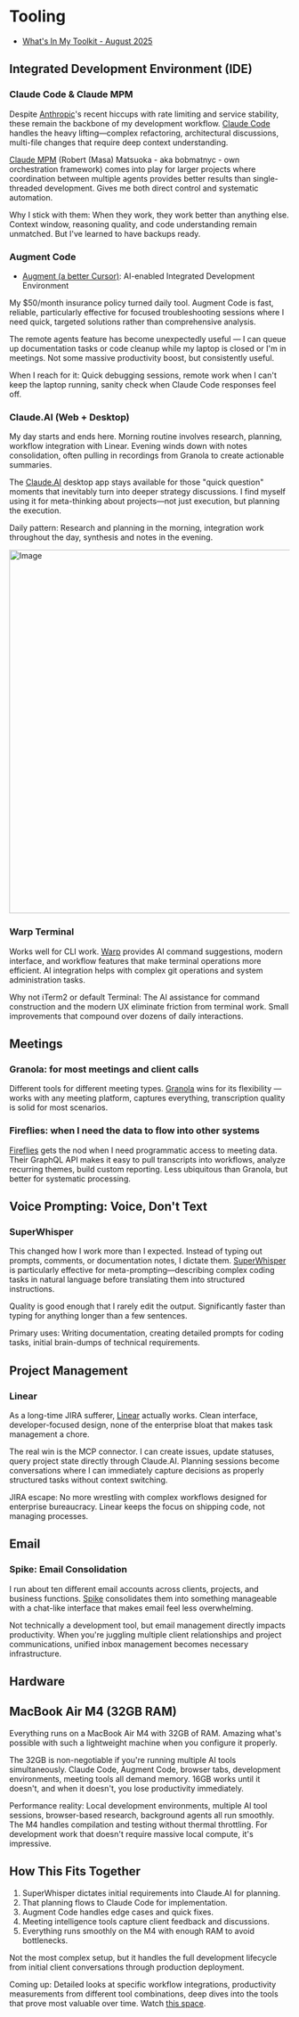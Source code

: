 # Tooling

- [What's In My Toolkit - August 2025](https://hyperdev.matsuoka.com/p/whats-in-my-toolkit-august-2025)

## Integrated Development Environment (IDE)

### Claude Code & Claude MPM

Despite [Anthropic](https://anthropic.com/)'s recent hiccups with rate limiting and service stability, these remain the backbone of my development workflow. [Claude Code](https://claude.ai/code) handles the heavy lifting—complex refactoring, architectural discussions, multi-file changes that require deep context understanding.

[Claude MPM](https://github.com/bobmatnyc/claude-mpm) (Robert (Masa) Matsuoka - aka bobmatnyc - own orchestration framework) comes into play for larger projects where coordination between multiple agents provides better results than single-threaded development. Gives me both direct control and systematic automation.

Why I stick with them: When they work, they work better than anything else. Context window, reasoning quality, and code understanding remain unmatched. But I've learned to have backups ready.

### Augment Code

- [Augment (a better Cursor)](https://augmentcode.com): AI-enabled Integrated Development Environment

My $50/month insurance policy turned daily tool. Augment Code is fast, reliable, particularly effective for focused troubleshooting sessions where I need quick, targeted solutions rather than comprehensive analysis.

The remote agents feature has become unexpectedly useful — I can queue up documentation tasks or code cleanup while my laptop is closed or I'm in meetings. Not some massive productivity boost, but consistently useful.

When I reach for it: Quick debugging sessions, remote work when I can't keep the laptop running, sanity check when Claude Code responses feel off.

### Claude.AI (Web + Desktop)

My day starts and ends here. Morning routine involves research, planning, workflow integration with Linear. Evening winds down with notes consolidation, often pulling in recordings from Granola to create actionable summaries.

The [Claude.AI](https://claude.ai/) desktop app stays available for those "quick question" moments that inevitably turn into deeper strategy discussions. I find myself using it for meta-thinking about projects—not just execution, but planning the execution.

Daily pattern: Research and planning in the morning, integration work throughout the day, synthesis and notes in the evening.

<img width="1488" height="653" alt="Image" src="https://github.com/user-attachments/assets/31d34b12-5dbc-47ef-820d-8e8f2c01ec4b" />

### Warp Terminal

Works well for CLI work. [Warp](https://warp.dev/) provides AI command suggestions, modern interface, and workflow features that make terminal operations more efficient. AI integration helps with complex git operations and system administration tasks.

Why not iTerm2 or default Terminal: The AI assistance for command construction and the modern UX eliminate friction from terminal work. Small improvements that compound over dozens of daily interactions.

## Meetings

### Granola: for most meetings and client calls

Different tools for different meeting types. [Granola](https://granola.ai/) wins for its flexibility — works with any meeting platform, captures everything, transcription quality is solid for most scenarios.

### Fireflies: when I need the data to flow into other systems

[Fireflies](https://fireflies.ai/) gets the nod when I need programmatic access to meeting data. Their GraphQL API makes it easy to pull transcripts into workflows, analyze recurring themes, build custom reporting. Less ubiquitous than Granola, but better for systematic processing.

## Voice Prompting: Voice, Don't Text

### SuperWhisper

This changed how I work more than I expected. Instead of typing out prompts, comments, or documentation notes, I dictate them. [SuperWhisper](https://superwhisper.com/) is particularly effective for meta-prompting—describing complex coding tasks in natural language before translating them into structured instructions.

Quality is good enough that I rarely edit the output. Significantly faster than typing for anything longer than a few sentences.

Primary uses: Writing documentation, creating detailed prompts for coding tasks, initial brain-dumps of technical requirements.

## Project Management

### Linear

As a long-time JIRA sufferer, [Linear](https://linear.app/) actually works. Clean interface, developer-focused design, none of the enterprise bloat that makes task management a chore.

The real win is the MCP connector. I can create issues, update statuses, query project state directly through Claude.AI. Planning sessions become conversations where I can immediately capture decisions as properly structured tasks without context switching.

JIRA escape: No more wrestling with complex workflows designed for enterprise bureaucracy. Linear keeps the focus on shipping code, not managing processes.

## Email

### Spike: Email Consolidation

I run about ten different email accounts across clients, projects, and business functions. [Spike](https://spikenow.com/) consolidates them into something manageable with a chat-like interface that makes email feel less overwhelming.

Not technically a development tool, but email management directly impacts productivity. When you're juggling multiple client relationships and project communications, unified inbox management becomes necessary infrastructure.

## Hardware

## MacBook Air M4 (32GB RAM)

Everything runs on a MacBook Air M4 with 32GB of RAM. Amazing what's possible with such a lightweight machine when you configure it properly.

The 32GB is non-negotiable if you're running multiple AI tools simultaneously. Claude Code, Augment Code, browser tabs, development environments, meeting tools all demand memory. 16GB works until it doesn't, and when it doesn't, you lose productivity immediately.

Performance reality: Local development environments, multiple AI tool sessions, browser-based research, background agents all run smoothly. The M4 handles compilation and testing without thermal throttling. For development work that doesn't require massive local compute, it's impressive.

## How This Fits Together

1) SuperWhisper dictates initial requirements into Claude.AI for planning. 
2) That planning flows to Claude Code for implementation.
3) Augment Code handles edge cases and quick fixes.
4) Meeting intelligence tools capture client feedback and discussions.
5) Everything runs smoothly on the M4 with enough RAM to avoid bottlenecks.

Not the most complex setup, but it handles the full development lifecycle from initial client conversations through production deployment.

Coming up: Detailed looks at specific workflow integrations, productivity measurements from different tool combinations, deep dives into the tools that prove most valuable over time. Watch [this space](https://substack.com/@bobmatnyc/posts).
